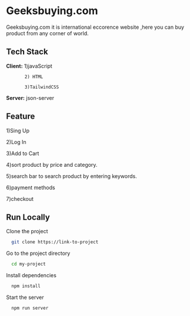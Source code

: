 
# Geeksbuying.com

Geeksbuying.com it is international eccorence website ,here you can buy product from any corner of world.


## Tech Stack

**Client:**  1)javaScript
           
           2) HTML

           3)TailwindCSS

**Server:** json-server


## Feature

 1)Sing Up

 2)Log In

 3)Add to Cart

 4)sort product by price and category.

 5)search bar to search product by entering keywords.

 6)payment methods
 
 7)checkout

## Run Locally

Clone the project

```bash
  git clone https://link-to-project
```

Go to the project directory

```bash
  cd my-project
```

Install dependencies

```bash
  npm install
```

Start the server

```bash
  npm run server
```


